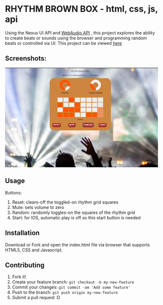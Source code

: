 # RHYTHM BROWN BOX - html, css, js, api 

Using the Nexus UI API and [WebAudio API](https://www.w3.org/TR/webaudio/) , this project explores the ability to create beats or sounds using the browser and programming random beats or controlled via UI. This project can be viewed [here](https://roylouislgarcia.github.io/portfolioentries/currentprojects/rhythmbrownbox/)

## Screenshots:

![Sample screenshot of Rhythmbox](screenshots\drummachine.png)

## Usage

Buttons: 
1. Reset: clears-off the toggled-on rhythm grid squares
2. Mute: sets volume to zero
3. Random: randomly toggles-on the squares of the rhythm grid
4. Start: for IOS, automatic play is off so this start button is needed

## Installation

Download or Fork and open the index.html file via browser that supports HTML5, CSS and Javascript. 

## Contributing

1. Fork it!
2. Create your feature branch: `git checkout -b my-new-feature`
3. Commit your changes: `git commit -am 'Add some feature'`
4. Push to the branch: `git push origin my-new-feature`
5. Submit a pull request :D
